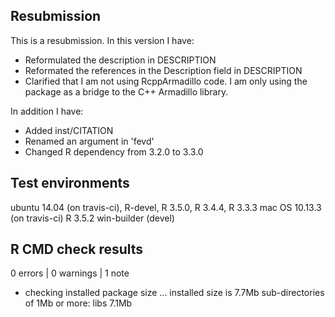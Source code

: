## Resubmission
This is a resubmission. In this version I have:

* Reformulated the description in DESCRIPTION
* Reformated the references in the Description field in DESCRIPTION
* Clarified that I am not using RcppArmadillo code. I am only using the package as a bridge to the C++ Armadillo library.

In addition I have:

* Added inst/CITATION
* Renamed an argument in 'fevd'
* Changed R dependency from 3.2.0 to 3.3.0

## Test environments
ubuntu 14.04 (on travis-ci), R-devel, R 3.5.0, R 3.4.4, R 3.3.3
mac OS 10.13.3 (on travis-ci) R 3.5.2
win-builder (devel)

## R CMD check results

0 errors | 0 warnings | 1 note

* checking installed package size ... installed size is  7.7Mb sub-directories of 1Mb or more: libs 7.1Mb
